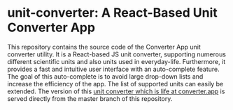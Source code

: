 # unit-converter: A React-Based Unit Converter App

This repository contains the source code of the Converter App unit converter utility.  It is a React-based JS unit converter, supporting numerous different scientific units and also units used in everyday-life. Furthermore, it provides a fast and intuitive user interface with an auto-complete feature. The goal of this auto-complete is to avoid large drop-down lists and increase the efficiency of the app. The list of supported units can easily be extended. The version of this [unit converter which is life at converter.app](https://unit.converter.app/) is served directly from the master branch of this repository. 
